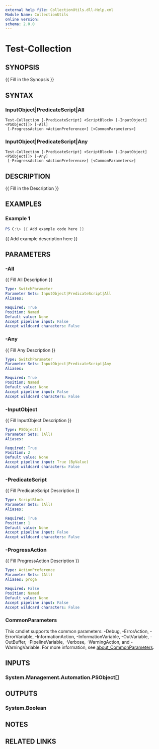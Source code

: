 ```yaml
---
external help file: CollectionUtils.dll-Help.xml
Module Name: CollectionUtils
online version:
schema: 2.0.0
---
```


# Test-Collection

## SYNOPSIS
{{ Fill in the Synopsis }}

## SYNTAX

### InputObject|PredicateScript|All
```
Test-Collection [-PredicateScript] <ScriptBlock> [-InputObject] <PSObject[]> [-All]
 [-ProgressAction <ActionPreference>] [<CommonParameters>]
```

### InputObject|PredicateScript|Any
```
Test-Collection [-PredicateScript] <ScriptBlock> [-InputObject] <PSObject[]> [-Any]
 [-ProgressAction <ActionPreference>] [<CommonParameters>]
```

## DESCRIPTION
{{ Fill in the Description }}

## EXAMPLES

### Example 1
```powershell
PS C:\> {{ Add example code here }}
```

{{ Add example description here }}

## PARAMETERS

### -All
{{ Fill All Description }}

```yaml
Type: SwitchParameter
Parameter Sets: InputObject|PredicateScript|All
Aliases:

Required: True
Position: Named
Default value: None
Accept pipeline input: False
Accept wildcard characters: False
```

### -Any
{{ Fill Any Description }}

```yaml
Type: SwitchParameter
Parameter Sets: InputObject|PredicateScript|Any
Aliases:

Required: True
Position: Named
Default value: None
Accept pipeline input: False
Accept wildcard characters: False
```

### -InputObject
{{ Fill InputObject Description }}

```yaml
Type: PSObject[]
Parameter Sets: (All)
Aliases:

Required: True
Position: 2
Default value: None
Accept pipeline input: True (ByValue)
Accept wildcard characters: False
```

### -PredicateScript
{{ Fill PredicateScript Description }}

```yaml
Type: ScriptBlock
Parameter Sets: (All)
Aliases:

Required: True
Position: 1
Default value: None
Accept pipeline input: False
Accept wildcard characters: False
```

### -ProgressAction
{{ Fill ProgressAction Description }}

```yaml
Type: ActionPreference
Parameter Sets: (All)
Aliases: proga

Required: False
Position: Named
Default value: None
Accept pipeline input: False
Accept wildcard characters: False
```

### CommonParameters
This cmdlet supports the common parameters: -Debug, -ErrorAction, -ErrorVariable, -InformationAction, -InformationVariable, -OutVariable, -OutBuffer, -PipelineVariable, -Verbose, -WarningAction, and -WarningVariable. For more information, see [about_CommonParameters](http://go.microsoft.com/fwlink/?LinkID=113216).

## INPUTS

### System.Management.Automation.PSObject[]

## OUTPUTS

### System.Boolean

## NOTES

## RELATED LINKS
